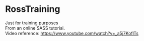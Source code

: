 # RossTraining
Just for training purposes<br /> From an online SASS tutorial.<br /> Video reference: https://www.youtube.com/watch?v=_a5j7KoflTs
